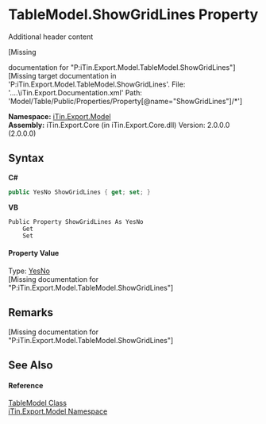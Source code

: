 # TableModel.ShowGridLines Property 
Additional header content 

\[Missing <summary> documentation for "P:iTin.Export.Model.TableModel.ShowGridLines"\]\[Missing <include> target documentation in 'P:iTin.Export.Model.TableModel.ShowGridLines'.  File: '..\..\iTin.Export.Documentation.xml' Path: 'Model/Table/Public/Properties/Property[@name="ShowGridLines"]/*'\]

**Namespace:**&nbsp;<a href="N_iTin_Export_Model">iTin.Export.Model</a><br />**Assembly:**&nbsp;iTin.Export.Core (in iTin.Export.Core.dll) Version: 2.0.0.0 (2.0.0.0)

## Syntax

**C#**<br />
``` C#
public YesNo ShowGridLines { get; set; }
```

**VB**<br />
``` VB
Public Property ShowGridLines As YesNo
	Get
	Set
```


#### Property Value
Type: <a href="T_iTin_Export_Model_YesNo">YesNo</a><br />\[Missing <value> documentation for "P:iTin.Export.Model.TableModel.ShowGridLines"\]

## Remarks
\[Missing <remarks> documentation for "P:iTin.Export.Model.TableModel.ShowGridLines"\]

## See Also


#### Reference
<a href="T_iTin_Export_Model_TableModel">TableModel Class</a><br /><a href="N_iTin_Export_Model">iTin.Export.Model Namespace</a><br />
